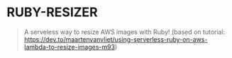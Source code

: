# RUBY-RESIZER
> A serveless way to resize AWS images with Ruby! (based on tutorial: https://dev.to/maartenvanvliet/using-serverless-ruby-on-aws-lambda-to-resize-images-m93)


